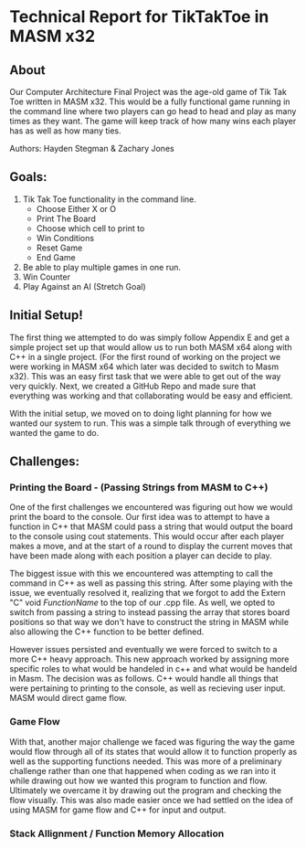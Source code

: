 # Technical Report for TikTakToe in MASM x32
## About
Our Computer Architecture Final Project was the age-old game of Tik Tak Toe written in MASM x32. 
This would be a fully functional game running in the command line where two players can go head to head and play as many times as they want. 
The game will keep track of how many wins each player has as well as how many ties.

Authors: Hayden Stegman & Zachary Jones

## Goals:
1. Tik Tak Toe functionality in the command line.
    - Choose Either X or O
    - Print The Board
    - Choose which cell to print to
    - Win Conditions
    - Reset Game
    - End Game
3. Be able to play multiple games in one run.
4. Win Counter
5. Play Against an AI (Stretch Goal)

## Initial Setup!
The first thing we attempted to do was simply follow Appendix E and get a simple project set up that would allow us to run both MASM x64 along with C++ in a single project.
(For the first round of working on the project we were working in MASM x64 which later was decided to switch to Masm x32).
This was an easy first task that we were able to get out of the way very quickly.
Next, we created a GitHub Repo and made sure that everything was working and that collaborating would be easy and efficient.

With the initial setup, we moved on to doing light planning for how we wanted our system to run. This was a simple talk through of everything we wanted the game to do.

## Challenges:
### Printing the Board - (Passing Strings from MASM to C++)
One of the first challenges we encountered was figuring out how we would print the board to the console.
Our first idea was to attempt to have a function in C++ that MASM could pass a string that would output the board to the console using cout statements.
This would occur after each player makes a move, and at the start of a round to display the current moves that have been made along with each position a player can
decide to play.

The biggest issue with this we encountered was attempting to call the command in C++ as well as passing this string.
After some playing with the issue, we eventually resolved it, realizing that we forgot to add the Extern "C" void *FunctionName* to the top of our .cpp file.
As well, we opted to switch from passing a string to instead passing the array that stores board positions so that way we don't have to construct the string in MASM
while also allowing the C++ function to be better defined.

However issues persisted and eventually we were forced to switch to a more C++ heavy approach.
This new approach worked by assigning more specific roles to what would be handeled in c++ and what would be handeld in Masm.
The decision was as follows.
C++ would handle all things that were pertaining to printing to the console, as well as recieving user input.
MASM would direct game flow.  

### Game Flow
With that, another major challenge we faced was figuring the way the game would flow through all of its states that would allow it to function properly as well as the supporting functions needed. This was more of a preliminary challenge rather than one that happened when coding as we ran into it while drawing out how we wanted this program to function and flow. Ultimately we overcame it by drawing out the program and checking the flow visually. This was also made easier once we had settled on the idea of using MASM for game flow and C++ for input and output.

### Stack Allignment / Function Memory Allocation

